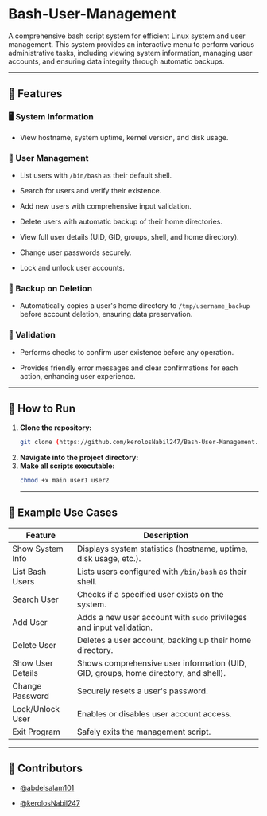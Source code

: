 # Bash-User-Management
A comprehensive bash script system for efficient Linux system and user management. This system provides an interactive menu to perform various administrative tasks, including viewing system information, managing user accounts, and ensuring data integrity through automatic backups.

---

## 📌 Features

### 🖥️ System Information

* View hostname, system uptime, kernel version, and disk usage.

### 👤 User Management

* List users with `/bin/bash` as their default shell.

* Search for users and verify their existence.

* Add new users with comprehensive input validation.

* Delete users with automatic backup of their home directories.

* View full user details (UID, GID, groups, shell, and home directory).

* Change user passwords securely.

* Lock and unlock user accounts.

### 📂 Backup on Deletion

* Automatically copies a user's home directory to `/tmp/username_backup` before account deletion, ensuring data preservation.

### 🧪 Validation

* Performs checks to confirm user existence before any operation.

* Provides friendly error messages and clear confirmations for each action, enhancing user experience.

---

## 🚀 How to Run

1. **Clone the repository:**
   ```bash
   git clone (https://github.com/kerolosNabil247/Bash-User-Management.git)
   ```
2. **Navigate into the project directory:**
3. **Make all scripts executable:**
   ```bash
   chmod +x main user1 user2
   ```
   ---

## 🧪 Example Use Cases

| Feature | Description | 
| ----- | ----- | 
| Show System Info | Displays system statistics (hostname, uptime, disk usage, etc.). | 
| List Bash Users | Lists users configured with `/bin/bash` as their shell. | 
| Search User | Checks if a specified user exists on the system. | 
| Add User | Adds a new user account with `sudo` privileges and input validation. | 
| Delete User | Deletes a user account, backing up their home directory. | 
| Show User Details | Shows comprehensive user information (UID, GID, groups, home directory, and shell). | 
| Change Password | Securely resets a user's password. | 
| Lock/Unlock User | Enables or disables user account access. | 
| Exit Program | Safely exits the management script. | 

---

## 👥 Contributors

* [@abdelsalam101](https://github.com/abdelsalam101)

* [@kerolosNabil247](https://github.com/kerolosNabil247)
